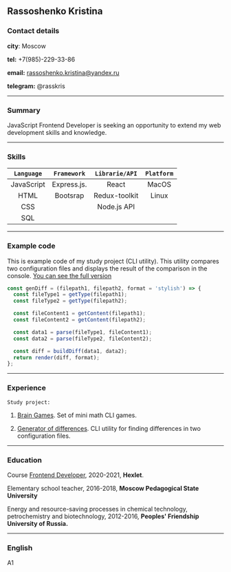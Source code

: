 ## Rassoshenko Kristina

### Contact details

  __city__: Moscow

  __tel:__ +7(985)-229-33-86

  __email:__ rassoshenko.kristina@yandex.ru
  
  __telegram:__ @rasskris
  
______________________________

### Summary


JavaScript Frontend Developer is seeking an opportunity to extend my web development skills and knowledge.
______________________________

### Skills


| `Language`     | `Framework`        | `Librarie/API` | `Platform`   |
|:-------------: |:------------------:|:--------------:|:------------:|
| JavaScript     | Express.js.        | React          | MacOS        |
| HTML           | Bootsrap           | Redux-toolkit  | Linux        |  
| CSS            |                    | Node.js API    |              |
| SQL            |                    |                |              |
_______________________________

### Example code

This is example code of my study project (CLI utility).
This utility compares two configuration files and displays the result of the comparison in the console.
[You can see the full version](https://github.com/Rasskris/Generator-of-differences)

```javascript
const genDiff = (filepath1, filepath2, format = 'stylish') => {
  const fileType1 = getType(filepath1);
  const fileType2 = getType(filepath2);

  const fileContent1 = getContent(filepath1);
  const fileContent2 = getContent(filepath2);

  const data1 = parse(fileType1, fileContent1);
  const data2 = parse(fileType2, fileContent2);

  const diff = buildDiff(data1, data2);
  return render(diff, format);
};

```
_________________________

### Experience

`Study project:`

1. [Brain Games](https://github.com/Rasskris/Brain-Games). Set of mini math CLI games.

2. [Generator of differences](https://github.com/Rasskris/Generator-of-differences). CLI utility for finding differences in two configuration files.

__________________________

### Education

Course [Frontend Developer](https://ru.hexlet.io/programs/frontend), 2020-2021, __Hexlet__.

Elementary school teacher, 2016-2018, __Moscow Pedagogical State University__

Energy and resource-saving processes in chemical technology, petrochemistry and biotechnology, 2012-2016, __Peoples' Friendship University of Russia.__
___________________________

### English
A1
